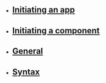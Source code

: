 
* ## [Initiating an app](./Initiating/app.md)
* ## [Initiating a component](./Initiating/component.md)
* ## [General](./general.md)
* ## [Syntax](./syntax.md)
